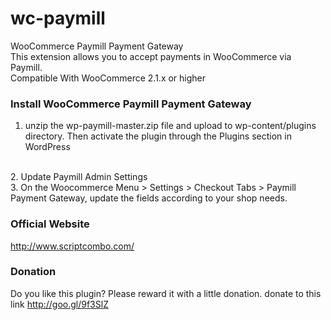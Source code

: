 wc-paymill
==========

WooCommerce Paymill Payment Gateway
<br />
This extension allows you to accept payments in WooCommerce via Paymill. 
<br />
Compatible With	WooCommerce 2.1.x or higher


### Install WooCommerce Paymill Payment Gateway
1. unzip the wp-paymill-master.zip file and upload to wp-content/plugins directory. Then activate the plugin through the Plugins section in WordPress
<br />
2. Update Paymill Admin Settings
<br />
3. On the Woocommerce Menu > Settings > Checkout Tabs > Paymill Payment Gateway, update the fields according to your shop needs.
<br />

### Official Website
http://www.scriptcombo.com/

### Donation
Do you like this plugin?
Please reward it with a little donation.
donate to this link http://goo.gl/9f3SlZ
